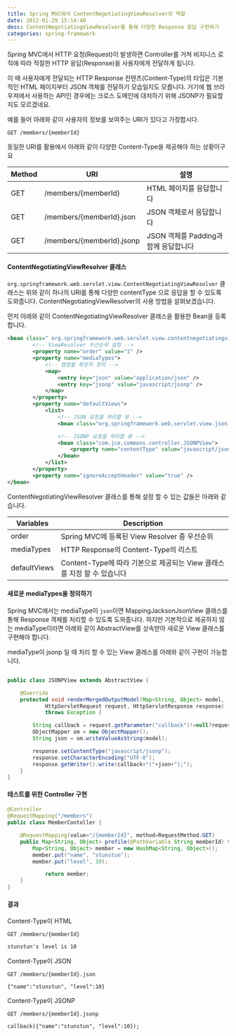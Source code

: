 ```yaml
---
title: Spring MVC에서 ContentNegotiatingViewResolver의 역할
date: 2012-01-29 15:14:40
desc: ContentNegotiatingViewResolver를 통해 다양한 Response 응답 구현하기
categories: spring-framework
---
```


Spring MVC에서 HTTP 요청(Request)이 발생하면 Controller를 거쳐 비지니스 로직에 따라 적절한 HTTP 응답(Response)을 사용자에게 전달하게 됩니다.

이 때 사용자에게 전달되는 HTTP Response 컨텐츠(Content-Type)의 타입은 기본적인 HTML 페이지부터 JSON 객체를 전달하기 모습일지도 모릅니다. 거기에 웹 브라우져에서 사용하는 API인 경우에는 크로스 도메인에 대처하기 위해 JSONP가 필요할지도 모르겠네요.

예를 들어 아래와 같이 사용자의 정보를 보여주는 URI가 있다고 가정합시다.

```
GET /members/{memberId}
```

동일한 URI를 활용에서 아래와 같이 다양한 Content-Type을 제공해야 하는 상황이구요

Method | URI | 설명
--|--|--
GET | /members/{memberId} | HTML 페이지를 응답합니다
GET | /members/{memberId}.json | JSON 객체로서 응답합니다
GET | /members/{memberId}.jsonp | JSON 객체를 Padding과 함께 응답합니다

#### ContentNegotiatingViewResolver 클래스


`org.springframework.web.servlet.view.ContentNegotiatingViewResolver` 클래스는 위와 같이 하나의 URI를 통해 다양한 contentType 으로 응답을 할 수 있도록 도와줍니다. ContentNegotiatingViewResolver의 사용 방법을 살펴보겠습니다.

먼저 아래와 같이 ContentNegotiatingViewResolver 클래스을 활용한 Bean을 등록합니다.

```xml
<bean class=" org.springframework.web.servlet.view.contentnegotiatingviewresolver">
	    <!-- ViewResolver 우선순위 설정 -->
	    <property name="order" value="1" />
	    <property name="mediaTypes">
	        <!-- 맵핑될 확장자 정의 -->
	        <map>
	            <entry key="json" value="application/json" />
	            <entry key="jsonp" value="javascript/jsonp" />
	        </map>
	    </property>
	    <property name="defaultViews">
	        <list>
	            <!-- JSON 요청을 처리할 뷰 -->
	            <bean class="org.springframework.web.servlet.view.json.MappingJacksonJsonView"/>

	            <!-- JSONP 요청을 처리할 뷰 -->
	            <bean class="com.jce.commons.controller.JSONPView">
	                <property name="contentType" value="javascript/jsonp"/>
	            </bean>
	        </list>
	    </property>
	    <property name="ignoreAcceptHeader" value="true" />
</bean>
```

ContentNegotiatingViewResolver 클래스를 통해 설정 할 수 있는 값들은 아래와 같습니다.

Variables | Description |
--|--
order | Spring MVC에 등록된 View Resolver 중 우선순위
mediaTypes | HTTP Response의 Content-Type의 리스트
defaultViews | Content-Type에 따라 기본으로 제공되는 View 클래스를 지정 할 수 있습니다


#### 새로운 mediaTypes을 정의하기

Spring MVC에서는 mediaType이 `json`이면 MappingJacksonJsonView 클래스를 통해 Response 객체를 처리할 수 있도록 도와줍니다. 하지만 기본적으로 제공하지 않는 mediaType이라면 아래와 같이 AbstractView를 상속받아 새로운 View 클래스를 구현해야 합니다.

mediaType이 jsonp 일 때 처리 할 수 있는 View 클래스를 아래와 같이 구현이 가능합니다.

```java

public class JSONPView extends AbstractView {

	@Override
	protected void renderMergedOutputModel(Map<String, Object> model,
			HttpServletRequest request, HttpServletResponse response)
			throws Exception {

		String callback = request.getParameter("callback")!=null?request.getParameter("callback"):"?";
		ObjectMapper om = new ObjectMapper();
		String json = om.writeValueAsString(model);

		response.setContentType("javascript/jsonp");
		response.setCharacterEncoding("UTF-8");
		response.getWriter().write(callback+"("+json+");");
	}
}
```

#### 테스트를 위한 Controller 구현

```java
@Controller
@RequestMapping("/members")
public class MemberContoller {

	@RequestMapping(value="/{memberId}", method=RequestMethod.GET)
	public Map<String, Object> profile(@PathVariable String memberId) throws Exception {
		Map<String, Object> member = new HashMap<String, Object>();
		member.put("name", "stunstun");
		member.put("level", 10);

        	return member;
	}
}
```

#### 결과

Content-Type이 HTML
```
GET /members/{memberId}
```

```html
stunstun's level is 10
```

Content-Type이 JSON
```
GET /members/{memberId}.json
```
```
{"name":"stunstun", "level":10}
```

Content-Type이 JSONP
```
GET /members/{memberId}.jsonp
```
```
callback({"name":"stunstun", "level":10});
```
